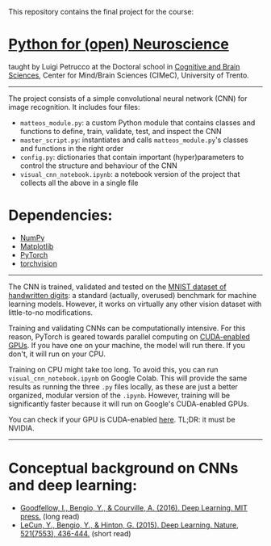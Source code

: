 This repository contains the final project for the course:

# [Python for (open) Neuroscience](https://github.com/vigji/python-cimec)

taught by Luigi Petrucco at the Doctoral school in [Cognitive and Brain Sciences](https://www.unitn.it/drcimec/), Center for Mind/Brain Sciences (CIMeC), University of Trento. 

---

The project consists of a simple convolutional neural network (CNN) for image recognition. It includes four files:
- `matteos_module.py`: a custom Python module that contains classes and functions to define, train, validate, test, and inspect the CNN 
- `master_script.py`: instantiates and calls `matteos_module.py`'s classes and functions in the right order
- `config.py`: dictionaries that contain important (hyper)parameters to control the structure and behaviour of the CNN
- `visual_cnn_notebook.ipynb`: a notebook version of the project that collects all the above in a single file

# **Dependencies:**

- [NumPy](https://github.com/numpy/numpy)
- [Matplotlib](https://github.com/matplotlib/matplotlib)
- [PyTorch](https://github.com/pytorch/pytorch) 
- [torchvision](https://github.com/pytorch/vision)
 
---

The CNN is trained, validated and tested on the [MNIST dataset of handwritten digits](https://en.wikipedia.org/wiki/MNIST_database): a standard (actually, overused) benchmark for machine learning models. However, it works on virtually any other vision dataset with little-to-no modifications.

Training and validating CNNs can be computationally intensive. For this reason, PyTorch is geared towards parallel computing on [CUDA-enabled GPUs](https://en.wikipedia.org/wiki/CUDA). If you have one on your machine, the model will run there. If you don't, it will run on your CPU. 

Training on CPU might take too long. To avoid this, you can run `visual_cnn_notebook.ipynb` on Google Colab. This will provide the same results as running the three `.py` files locally, as these are just a better organized, modular version of the `.ipynb`. However, training will be significantly faster because it will run on Google's CUDA-enabled GPUs.

You can check if your GPU is CUDA-enabled [here](https://nvidia.custhelp.com/app/answers/detail/a_id/2137/~/which-gpus-support-cuda%3F). TL;DR: it must be NVIDIA.

---

# **Conceptual background on CNNs and deep learning**:
- [Goodfellow, I., Bengio, Y., & Courville, A. (2016). Deep Learning. MIT press.](https://www.deeplearningbook.org/) (long read)
- [LeCun, Y., Bengio, Y., & Hinton, G. (2015). Deep Learning. Nature, 521(7553), 436-444.](https://doi.org/10.1038/nature14539) (short read)
